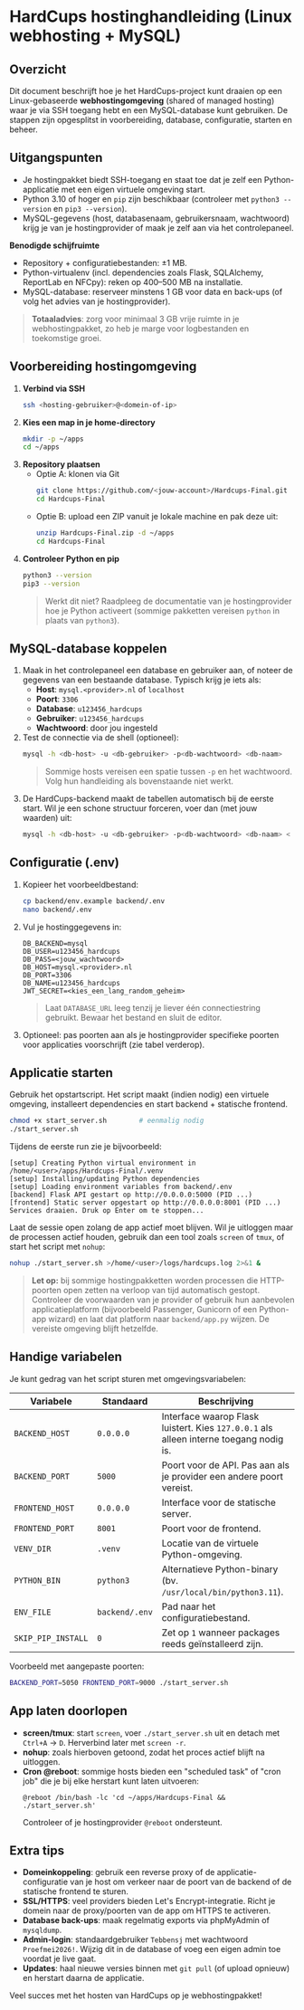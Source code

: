 HardCups hostinghandleiding (Linux webhosting + MySQL)
=====================================================

Overzicht
---------
Dit document beschrijft hoe je het HardCups-project kunt draaien op een
Linux-gebaseerde **webhostingomgeving** (shared of managed hosting) waar je via SSH
toegang hebt en een MySQL-database kunt gebruiken. De stappen zijn opgesplitst in
voorbereiding, database, configuratie, starten en beheer.

Uitgangspunten
--------------
- Je hostingpakket biedt SSH-toegang en staat toe dat je zelf een Python-applicatie
  met een eigen virtuele omgeving start.
- Python 3.10 of hoger en `pip` zijn beschikbaar (controleer met `python3 --version`
  en `pip3 --version`).
- MySQL-gegevens (host, databasenaam, gebruikersnaam, wachtwoord) krijg je van je
  hostingprovider of maak je zelf aan via het controlepaneel.

**Benodigde schijfruimte**

- Repository + configuratiebestanden: ±1 MB.
- Python-virtualenv (incl. dependencies zoals Flask, SQLAlchemy, ReportLab en NFCpy):
  reken op 400–500 MB na installatie.
- MySQL-database: reserveer minstens 1 GB voor data en back-ups (of volg het advies
  van je hostingprovider).

> **Totaaladvies**: zorg voor minimaal 3 GB vrije ruimte in je webhostingpakket, zo
> heb je marge voor logbestanden en toekomstige groei.

Voorbereiding hostingomgeving
-----------------------------
1. **Verbind via SSH**
   ```bash
   ssh <hosting-gebruiker>@<domein-of-ip>
   ```
2. **Kies een map in je home-directory**
   ```bash
   mkdir -p ~/apps
   cd ~/apps
   ```
3. **Repository plaatsen**
   - Optie A: klonen via Git
     ```bash
     git clone https://github.com/<jouw-account>/Hardcups-Final.git
     cd Hardcups-Final
     ```
   - Optie B: upload een ZIP vanuit je lokale machine en pak deze uit:
     ```bash
     unzip Hardcups-Final.zip -d ~/apps
     cd Hardcups-Final
     ```
4. **Controleer Python en pip**
   ```bash
   python3 --version
   pip3 --version
   ```
   > Werkt dit niet? Raadpleeg de documentatie van je hostingprovider hoe je Python
   > activeert (sommige pakketten vereisen `python` in plaats van `python3`).

MySQL-database koppelen
-----------------------
1. Maak in het controlepaneel een database en gebruiker aan, of noteer de gegevens
   van een bestaande database. Typisch krijg je iets als:
   - **Host**: `mysql.<provider>.nl` of `localhost`
   - **Poort**: `3306`
   - **Database**: `u123456_hardcups`
   - **Gebruiker**: `u123456_hardcups`
   - **Wachtwoord**: door jou ingesteld
2. Test de connectie via de shell (optioneel):
   ```bash
   mysql -h <db-host> -u <db-gebruiker> -p<db-wachtwoord> <db-naam>
   ```
   > Sommige hosts vereisen een spatie tussen `-p` en het wachtwoord. Volg hun
   > handleiding als bovenstaande niet werkt.
3. De HardCups-backend maakt de tabellen automatisch bij de eerste start. Wil je een
   schone structuur forceren, voer dan (met jouw waarden) uit:
   ```bash
   mysql -h <db-host> -u <db-gebruiker> -p<db-wachtwoord> <db-naam> < backend/schema.sql
   ```

Configuratie (.env)
-------------------
1. Kopieer het voorbeeldbestand:
   ```bash
   cp backend/env.example backend/.env
   nano backend/.env
   ```
2. Vul je hostinggegevens in:
   ```dotenv
   DB_BACKEND=mysql
   DB_USER=u123456_hardcups
   DB_PASS=<jouw_wachtwoord>
   DB_HOST=mysql.<provider>.nl
   DB_PORT=3306
   DB_NAME=u123456_hardcups
   JWT_SECRET=<kies_een_lang_random_geheim>
   ```
   > Laat `DATABASE_URL` leeg tenzij je liever één connectiestring gebruikt. Bewaar
   > het bestand en sluit de editor.
3. Optioneel: pas poorten aan als je hostingprovider specifieke poorten voor
   applicaties voorschrijft (zie tabel verderop).

Applicatie starten
------------------
Gebruik het opstartscript. Het script maakt (indien nodig) een virtuele omgeving,
installeert dependencies en start backend + statische frontend.

```bash
chmod +x start_server.sh        # eenmalig nodig
./start_server.sh
```

Tijdens de eerste run zie je bijvoorbeeld:
```
[setup] Creating Python virtual environment in /home/<user>/apps/Hardcups-Final/.venv
[setup] Installing/updating Python dependencies
[setup] Loading environment variables from backend/.env
[backend] Flask API gestart op http://0.0.0.0:5000 (PID ...)
[frontend] Static server opgestart op http://0.0.0.0:8001 (PID ...)
Services draaien. Druk op Enter om te stoppen...
```

Laat de sessie open zolang de app actief moet blijven. Wil je uitloggen maar de
processen actief houden, gebruik dan een tool zoals `screen` of `tmux`, of start het
script met `nohup`:

```bash
nohup ./start_server.sh >/home/<user>/logs/hardcups.log 2>&1 &
```

> **Let op:** bij sommige hostingpakketten worden processen die HTTP-poorten open
> zetten na verloop van tijd automatisch gestopt. Controleer de voorwaarden van je
> provider of gebruik hun aanbevolen applicatieplatform (bijvoorbeeld Passenger,
> Gunicorn of een Python-app wizard) en laat dat platform naar `backend/app.py`
> wijzen. De vereiste omgeving blijft hetzelfde.

Handige variabelen
------------------
Je kunt gedrag van het script sturen met omgevingsvariabelen:

| Variabele          | Standaard | Beschrijving                                                |
|--------------------|-----------|-------------------------------------------------------------|
| `BACKEND_HOST`     | `0.0.0.0` | Interface waarop Flask luistert. Kies `127.0.0.1` als alleen interne toegang nodig is. |
| `BACKEND_PORT`     | `5000`    | Poort voor de API. Pas aan als je provider een andere poort vereist. |
| `FRONTEND_HOST`    | `0.0.0.0` | Interface voor de statische server.                         |
| `FRONTEND_PORT`    | `8001`    | Poort voor de frontend.                                     |
| `VENV_DIR`         | `.venv`   | Locatie van de virtuele Python-omgeving.                    |
| `PYTHON_BIN`       | `python3` | Alternatieve Python-binary (bv. `/usr/local/bin/python3.11`). |
| `ENV_FILE`         | `backend/.env` | Pad naar het configuratiebestand.                     |
| `SKIP_PIP_INSTALL` | `0`       | Zet op `1` wanneer packages reeds geïnstalleerd zijn.       |

Voorbeeld met aangepaste poorten:
```bash
BACKEND_PORT=5050 FRONTEND_PORT=9000 ./start_server.sh
```

App laten doorlopen
-------------------
- **screen/tmux**: start `screen`, voer `./start_server.sh` uit en detach met
  `Ctrl+A` → `D`. Herverbind later met `screen -r`.
- **nohup**: zoals hierboven getoond, zodat het proces actief blijft na uitloggen.
- **Cron @reboot**: sommige hosts bieden een "scheduled task" of "cron job" die je
  bij elke herstart kunt laten uitvoeren:
  ```
  @reboot /bin/bash -lc 'cd ~/apps/Hardcups-Final && ./start_server.sh'
  ```
  Controleer of je hostingprovider `@reboot` ondersteunt.

Extra tips
----------
- **Domeinkoppeling**: gebruik een reverse proxy of de applicatie-configuratie van je
  host om verkeer naar de poort van de backend of de statische frontend te sturen.
- **SSL/HTTPS**: veel providers bieden Let's Encrypt-integratie. Richt je domein naar
  de proxy/poorten van de app om HTTPS te activeren.
- **Database back-ups**: maak regelmatig exports via phpMyAdmin of `mysqldump`.
- **Admin-login**: standaardgebruiker `Tebbensj` met wachtwoord `Proefmei2026!`.
  Wijzig dit in de database of voeg een eigen admin toe voordat je live gaat.
- **Updates**: haal nieuwe versies binnen met `git pull` (of upload opnieuw) en
  herstart daarna de applicatie.

Veel succes met het hosten van HardCups op je webhostingpakket!
